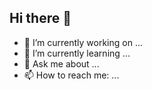 ## Hi there 👋
- 🔭 I’m currently working on ...
- 🌱 I’m currently learning ...
- 💬 Ask me about ...
- 📫 How to reach me: ...

<!--
**nilay1710/nilay1710** is a ✨ _special_ ✨ repository because its `README.md` (this file) appears on your GitHub profile.

Here are some ideas to get you started:

- 🔭 I’m currently working on ...
- 🌱 I’m currently learning ...
- 👯 I’m looking to collaborate on ...
- 🤔 I’m looking for help with ...
- 💬 Ask me about ...
- 📫 How to reach me: ...
- 😄 Pronouns: ...
- ⚡ Fun fact: ...
-->
